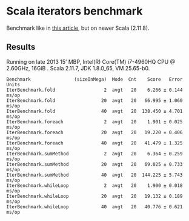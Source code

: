 # Scala iterators benchmark

Benchmark like in [this article][sml-article], but on newer Scala (2.11.8).

[sml-article]: http://www.scalaformachinelearning.com/2013/06/comparative-performance-of-scala.html


## Results
Running on late 2013 15’ MBP, Intel(R) Core(TM) i7-4960HQ CPU @ 2.60GHz, 16GiB .
Scala 2.11.7, JDK 1.8.0_65, VM 25.65-b0.

```
Benchmark                (sizeInMega)  Mode  Cnt    Score   Error  Units
IterBenchmark.fold                  2  avgt   20    6.266 ± 0.144  ms/op
IterBenchmark.fold                 20  avgt   20   66.995 ± 1.060  ms/op
IterBenchmark.fold                 40  avgt   20  138.450 ± 4.701  ms/op
IterBenchmark.foreach               2  avgt   20    1.901 ± 0.025  ms/op
IterBenchmark.foreach              20  avgt   20   19.220 ± 0.406  ms/op
IterBenchmark.foreach              40  avgt   20   41.479 ± 1.325  ms/op
IterBenchmark.sumMethod             2  avgt   20    6.364 ± 0.259  ms/op
IterBenchmark.sumMethod            20  avgt   20   69.025 ± 0.733  ms/op
IterBenchmark.sumMethod            40  avgt   20  144.225 ± 5.743  ms/op
IterBenchmark.whileLoop             2  avgt   20    1.900 ± 0.018  ms/op
IterBenchmark.whileLoop            20  avgt   20   19.132 ± 0.189  ms/op
IterBenchmark.whileLoop            40  avgt   20   40.776 ± 0.621  ms/op
```
